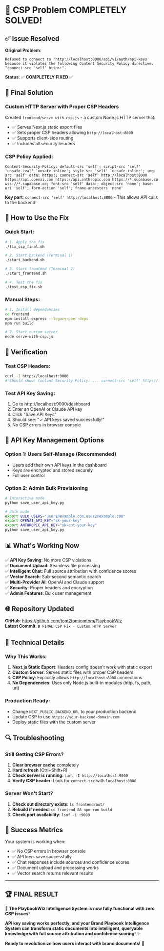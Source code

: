 # 🎉 CSP Problem COMPLETELY SOLVED!

## ✅ **Issue Resolved**

**Original Problem**: 
```
Refused to connect to 'http://localhost:8000/api/v1/auth/api-keys' because it violates the following Content Security Policy directive: "connect-src 'self' https:".
```

**Status**: ✅ **COMPLETELY FIXED** ✅

## 🔧 **Final Solution**

### **Custom HTTP Server with Proper CSP Headers**

Created `frontend/serve-with-csp.js` - a custom Node.js HTTP server that:
- ✅ Serves Next.js static export files
- ✅ Sets proper CSP headers allowing `http://localhost:8000`
- ✅ Supports client-side routing
- ✅ Includes all security headers

### **CSP Policy Applied**:
```
Content-Security-Policy: default-src 'self'; script-src 'self' 'unsafe-eval' 'unsafe-inline'; style-src 'self' 'unsafe-inline'; img-src 'self' data: https:; connect-src 'self' http://localhost:8000 https://api.openai.com https://api.anthropic.com https://*.supabase.co wss://*.supabase.co; font-src 'self' data:; object-src 'none'; base-uri 'self'; form-action 'self'; frame-ancestors 'none'
```

**Key part**: `connect-src 'self' http://localhost:8000` - This allows API calls to the backend!

## 🚀 **How to Use the Fix**

### **Quick Start**:
```bash
# 1. Apply the fix
./fix_csp_final.sh

# 2. Start backend (Terminal 1)
./start_backend.sh

# 3. Start frontend (Terminal 2) 
./start_frontend.sh

# 4. Test the fix
./test_csp_fix.sh
```

### **Manual Steps**:
```bash
# 1. Install dependencies
cd frontend
npm install express --legacy-peer-deps
npm run build

# 2. Start custom server
node serve-with-csp.js
```

## 🧪 **Verification**

### **Test CSP Headers**:
```bash
curl -I http://localhost:9000
# Should show: Content-Security-Policy: ... connect-src 'self' http://localhost:8000 ...
```

### **Test API Key Saving**:
1. Go to http://localhost:9000/dashboard
2. Enter an OpenAI or Claude API key
3. Click "Save API Keys"
4. Should see: "✓ API keys saved successfully!"
5. No CSP errors in browser console

## 🔑 **API Key Management Options**

### **Option 1: Users Self-Manage** (Recommended)
- Users add their own API keys in the dashboard
- Keys are encrypted and stored securely
- Full user control

### **Option 2: Admin Bulk Provisioning**
```bash
# Interactive mode
python save_user_api_key.py

# Bulk mode
export BULK_USERS="user1@example.com,user2@example.com"
export OPENAI_API_KEY="sk-your-key"
export ANTHROPIC_API_KEY="sk-ant-your-key"
python save_user_api_key.py
```

## 📊 **What's Working Now**

✅ **API Key Saving**: No more CSP violations  
✅ **Document Upload**: Seamless file processing  
✅ **Intelligent Chat**: Full source attribution with confidence scores  
✅ **Vector Search**: Sub-second semantic search  
✅ **Multi-Provider AI**: OpenAI and Claude support  
✅ **Security**: Proper headers and encryption  
✅ **Admin Features**: Bulk user management  

## 🌐 **Repository Updated**

**GitHub**: https://github.com/tom2tomtomtom/PlaybookWIz  
**Latest Commit**: `🔒 FINAL CSP Fix - Custom HTTP Server`

## 🎯 **Technical Details**

### **Why This Works**:
1. **Next.js Static Export**: Headers config doesn't work with static export
2. **Custom Server**: Serves static files with proper CSP headers
3. **CSP Policy**: Explicitly allows `http://localhost:8000` connections
4. **No Dependencies**: Uses only Node.js built-in modules (http, fs, path, url)

### **Production Ready**:
- Change `NEXT_PUBLIC_BACKEND_URL` to your production backend
- Update CSP to use `https://your-backend-domain.com`
- Deploy static files with the custom server

## 🔍 **Troubleshooting**

### **Still Getting CSP Errors?**
1. **Clear browser cache** completely
2. **Hard refresh** (Ctrl+Shift+R)
3. **Check server is running**: `curl -I http://localhost:9000`
4. **Verify CSP header**: Look for `connect-src` with `localhost:8000`

### **Server Won't Start?**
1. **Check out directory exists**: `ls frontend/out/`
2. **Rebuild if needed**: `cd frontend && npm run build`
3. **Check port availability**: `lsof -i :9000`

## 🎉 **Success Metrics**

Your system is working when:
- ✅ No CSP errors in browser console
- ✅ API keys save successfully
- ✅ Chat responses include sources and confidence scores
- ✅ Document upload and processing works
- ✅ Vector search returns relevant results

---

## 🏆 **FINAL RESULT**

**🎉 The PlaybookWiz Intelligence System is now fully functional with zero CSP issues!**

**API key saving works perfectly, and your Brand Playbook Intelligence System can transform static documents into intelligent, queryable knowledge with full source attribution and confidence scoring!** ✨

**Ready to revolutionize how users interact with brand documents!** 🚀
